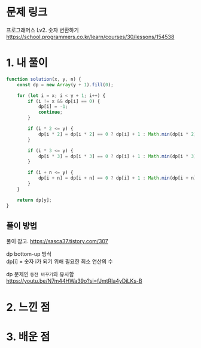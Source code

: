 # 문제 링크

프로그래머스 Lv2. 숫자 변환하기
https://school.programmers.co.kr/learn/courses/30/lessons/154538

# 1. 내 풀이

```js
function solution(x, y, n) {
    const dp = new Array(y + 1).fill(0);

    for (let i = x; i < y + 1; i++) {
        if (i != x && dp[i] == 0) {
            dp[i] = -1;
            continue;
        }

        if (i * 2 <= y) {
            dp[i * 2] = dp[i * 2] == 0 ? dp[i] + 1 : Math.min(dp[i * 2], dp[i] + 1);
        }

        if (i * 3 <= y) {
            dp[i * 3] = dp[i * 3] == 0 ? dp[i] + 1 : Math.min(dp[i * 3], dp[i] + 1);
        }

        if (i + n <= y) {
            dp[i + n] = dp[i + n] == 0 ? dp[i] + 1 : Math.min(dp[i + n], dp[i] + 1);
        }
    }

    return dp[y];
}
```

## 풀이 방법

풀이 참고. https://sasca37.tistory.com/307

dp bottom-up 방식  
dp[i] = 숫자 i가 되기 위해 필요한 최소 연산의 수

dp 문제인 `동전 바꾸기`와 유사함  
https://youtu.be/N7m44HWa39o?si=fJmtRIa4yDiLKs-B

# 2. 느낀 점

# 3. 배운 점

